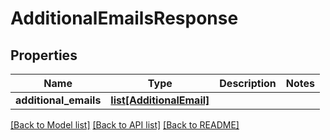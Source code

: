 # AdditionalEmailsResponse

## Properties
Name | Type | Description | Notes
------------ | ------------- | ------------- | -------------
**additional_emails** | [**list[AdditionalEmail]**](AdditionalEmail.md) |  | 

[[Back to Model list]](../README.md#documentation-for-models) [[Back to API list]](../README.md#documentation-for-api-endpoints) [[Back to README]](../README.md)


